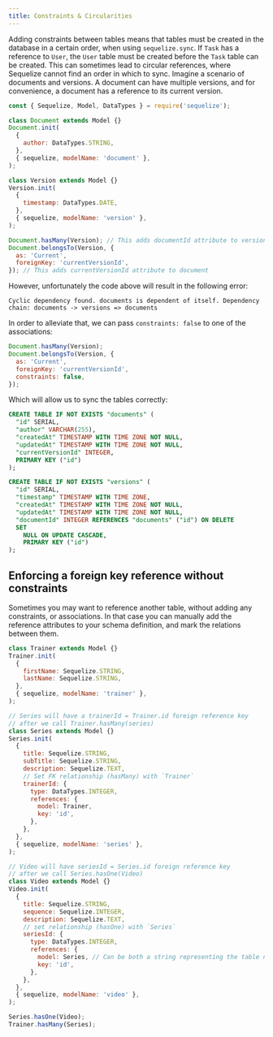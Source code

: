 ```yaml
---
title: Constraints & Circularities
---
```


Adding constraints between tables means that tables must be created in the database in a certain order, when using `sequelize.sync`. If `Task` has a reference to `User`, the `User` table must be created before the `Task` table can be created. This can sometimes lead to circular references, where Sequelize cannot find an order in which to sync. Imagine a scenario of documents and versions. A document can have multiple versions, and for convenience, a document has a reference to its current version.

```js
const { Sequelize, Model, DataTypes } = require('sequelize');

class Document extends Model {}
Document.init(
  {
    author: DataTypes.STRING,
  },
  { sequelize, modelName: 'document' },
);

class Version extends Model {}
Version.init(
  {
    timestamp: DataTypes.DATE,
  },
  { sequelize, modelName: 'version' },
);

Document.hasMany(Version); // This adds documentId attribute to version
Document.belongsTo(Version, {
  as: 'Current',
  foreignKey: 'currentVersionId',
}); // This adds currentVersionId attribute to document
```

However, unfortunately the code above will result in the following error:

```text
Cyclic dependency found. documents is dependent of itself. Dependency chain: documents -> versions => documents
```

In order to alleviate that, we can pass `constraints: false` to one of the associations:

```js
Document.hasMany(Version);
Document.belongsTo(Version, {
  as: 'Current',
  foreignKey: 'currentVersionId',
  constraints: false,
});
```

Which will allow us to sync the tables correctly:

```sql
CREATE TABLE IF NOT EXISTS "documents" (
  "id" SERIAL,
  "author" VARCHAR(255),
  "createdAt" TIMESTAMP WITH TIME ZONE NOT NULL,
  "updatedAt" TIMESTAMP WITH TIME ZONE NOT NULL,
  "currentVersionId" INTEGER,
  PRIMARY KEY ("id")
);

CREATE TABLE IF NOT EXISTS "versions" (
  "id" SERIAL,
  "timestamp" TIMESTAMP WITH TIME ZONE,
  "createdAt" TIMESTAMP WITH TIME ZONE NOT NULL,
  "updatedAt" TIMESTAMP WITH TIME ZONE NOT NULL,
  "documentId" INTEGER REFERENCES "documents" ("id") ON DELETE
  SET
    NULL ON UPDATE CASCADE,
    PRIMARY KEY ("id")
);
```

## Enforcing a foreign key reference without constraints

Sometimes you may want to reference another table, without adding any constraints, or associations. In that case you can manually add the reference attributes to your schema definition, and mark the relations between them.

```js
class Trainer extends Model {}
Trainer.init(
  {
    firstName: Sequelize.STRING,
    lastName: Sequelize.STRING,
  },
  { sequelize, modelName: 'trainer' },
);

// Series will have a trainerId = Trainer.id foreign reference key
// after we call Trainer.hasMany(series)
class Series extends Model {}
Series.init(
  {
    title: Sequelize.STRING,
    subTitle: Sequelize.STRING,
    description: Sequelize.TEXT,
    // Set FK relationship (hasMany) with `Trainer`
    trainerId: {
      type: DataTypes.INTEGER,
      references: {
        model: Trainer,
        key: 'id',
      },
    },
  },
  { sequelize, modelName: 'series' },
);

// Video will have seriesId = Series.id foreign reference key
// after we call Series.hasOne(Video)
class Video extends Model {}
Video.init(
  {
    title: Sequelize.STRING,
    sequence: Sequelize.INTEGER,
    description: Sequelize.TEXT,
    // set relationship (hasOne) with `Series`
    seriesId: {
      type: DataTypes.INTEGER,
      references: {
        model: Series, // Can be both a string representing the table name or a Sequelize model
        key: 'id',
      },
    },
  },
  { sequelize, modelName: 'video' },
);

Series.hasOne(Video);
Trainer.hasMany(Series);
```
